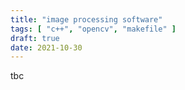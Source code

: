 ```yaml
---
title: "image processing software"
tags: [ "c++", "opencv", "makefile" ]
draft: true
date: 2021-10-30
---
```

tbc
